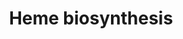 ---
annotations:
- id: PW:0000218
  parent: regulatory pathway
  type: Pathway Ontology
  value: heme biosynthetic pathway
- id: CL:0000988
  parent: animal cell
  type: Cell Type Ontology
  value: hematopoietic cell
- id: CL:0002092
  parent: animal cell
  type: Cell Type Ontology
  value: bone marrow cell
authors:
- Kdahlquist
- MaintBot
- Khanspers
- Mills42
- Andra
- AlexanderPico
- Egonw
- Mkutmon
- DeSl
- Eweitz
citedin:
- link: PMC8116664
  title: Polycomb Factor PHF19 Controls Cell Growth and Differentiation Toward Erythroid
    Pathway in Chronic Myeloid Leukemia Cells (2021)
description: 'The enzymatic process that produces heme is properly called porphyrin
  synthesis, as all the intermediates are tetrapyrroles that are chemically classified
  are porphyrins. The process is highly conserved across biology. In humans, this
  pathway serves almost exclusively to form heme. In other species, it also produces
  similar substances such as cobalamin (vitamin B12).  The pathway is initiated by
  the synthesis of D-Aminolevulinic acid (dALA or Î´ALA) from the amino acid glycine
  and succinyl-CoA from the citric acid cycle (Krebs cycle). The rate-limiting enzyme
  responsible for this reaction, ALA synthase, is strictly regulated by intracellular
  iron levels and heme concentration. A low-iron level, e.g., in iron deficiency,
  leads to decreased porphyrin synthesis, which prevents accumulation of the toxic
  intermediates. This mechanism is of therapeutic importance: infusion of heme arginate
  or hematin can abort attacks of porphyria in patients with an inborn error of metabolism
  of this process, by reducing transcription of ALA synthase.  The organs mainly involved
  in heme synthesis are the liver and the bone marrow, although every cell requires
  heme to function properly. Heme is seen as an intermediate molecule in catabolism
  of haemoglobin in the process of bilirubin metabolism.  Source: Wikipedia http://en.wikipedia.org/wiki/Heme'
last-edited: 2023-01-18
ndex: 198e760a-8b60-11eb-9e72-0ac135e8bacf
organisms:
- Homo sapiens
redirect_from:
- /index.php/Pathway:WP561
- /instance/WP561
- /instance/WP561_rr124939
revision: r124939
schema-jsonld:
- '@context': https://schema.org/
  '@id': https://wikipathways.github.io/pathways/WP561.html
  '@type': Dataset
  creator:
    '@type': Organization
    name: WikiPathways
  description: 'The enzymatic process that produces heme is properly called porphyrin
    synthesis, as all the intermediates are tetrapyrroles that are chemically classified
    are porphyrins. The process is highly conserved across biology. In humans, this
    pathway serves almost exclusively to form heme. In other species, it also produces
    similar substances such as cobalamin (vitamin B12).  The pathway is initiated
    by the synthesis of D-Aminolevulinic acid (dALA or Î´ALA) from the amino acid
    glycine and succinyl-CoA from the citric acid cycle (Krebs cycle). The rate-limiting
    enzyme responsible for this reaction, ALA synthase, is strictly regulated by intracellular
    iron levels and heme concentration. A low-iron level, e.g., in iron deficiency,
    leads to decreased porphyrin synthesis, which prevents accumulation of the toxic
    intermediates. This mechanism is of therapeutic importance: infusion of heme arginate
    or hematin can abort attacks of porphyria in patients with an inborn error of
    metabolism of this process, by reducing transcription of ALA synthase.  The organs
    mainly involved in heme synthesis are the liver and the bone marrow, although
    every cell requires heme to function properly. Heme is seen as an intermediate
    molecule in catabolism of haemoglobin in the process of bilirubin metabolism.  Source:
    Wikipedia http://en.wikipedia.org/wiki/Heme'
  keywords:
  - ALAD
  - ALAS1
  - ALAS2
  - CO2
  - CPOX
  - CoA
  - FECH
  - Fe2+
  - Glycine
  - H+
  - H2O
  - H2O2
  - HMBS
  - NH3
  - O2
  - PPOX
  - Porphobilinogen
  - UROD
  - UROS
  - coproporphyrinogen III
  - delta-aminolevulinate
  - hydroxymethylbilane
  - porphobilinogen
  - protoheme
  - protoporphyrin IX
  - succinyl-CoA
  - uroporphyrinogen III
  license: CC0
  name: Heme biosynthesis
seo: CreativeWork
title: Heme biosynthesis
wpid: WP561
---